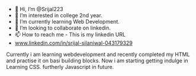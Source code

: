 - 👋 Hi, I’m @Srijal223
- 👀 I’m interested in college 2nd year.
- 🌱 I’m currently learning Web Development. 
- 💞️ I’m looking to collaborate on linkedin.
- 📫 How to reach me - This is my linkedin URL
- www.linkedin.com/in/srijal-silaniwal-043179329

Currently i am learning webdevelopment and recently completed my HTML and practise it on basi building blocks. Now i am starting getting indulge in Learning CSS.
furtherly Javascript in future.
